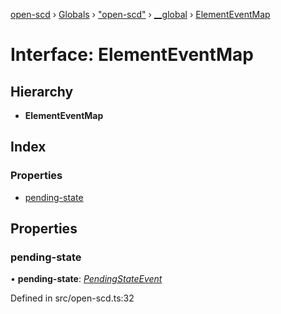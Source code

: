 [open-scd](../README.md) › [Globals](../globals.md) › ["open-scd"](../modules/_open_scd_.md) › [__global](../modules/_open_scd_.__global.md) › [ElementEventMap](_open_scd_.__global.elementeventmap.md)

# Interface: ElementEventMap

## Hierarchy

* **ElementEventMap**

## Index

### Properties

* [pending-state](_open_scd_.__global.elementeventmap.md#pending-state)

## Properties

###  pending-state

• **pending-state**: *[PendingStateEvent](../modules/_open_scd_.md#pendingstateevent)*

Defined in src/open-scd.ts:32
